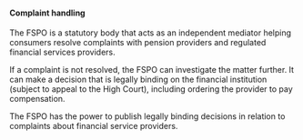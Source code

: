 ####  Complaint handling

The FSPO is a statutory body that acts as an independent mediator helping
consumers resolve complaints with pension providers and regulated financial
services providers.

If a complaint is not resolved, the FSPO can investigate the matter further.
It can make a decision that is legally binding on the financial institution
(subject to appeal to the High Court), including ordering the provider to pay
compensation.

The FSPO has the power to publish legally binding decisions in relation to
complaints about financial service providers.
